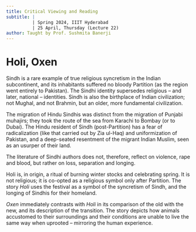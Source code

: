 ```yaml
---
title: Critical Viewing and Reading
subtitle: |
          | Spring 2024, IIIT Hyderabad
          | 25 April, Thursday (Lecture 22)
author: Taught by Prof. Sushmita Banerji
---
```


# Holi, Oxen
Sindh is a rare example of true religious syncretism in the Indian subcontinent, and its inhabitants suffered no bloody Partition (as the region went entirely to Pakistan). The Sindhi identity supersedes religious – and later, national – identities. Sindh is also the birthplace of Indian civilization; not Mughal, and not Brahmin, but an older, more fundamental civilization.

The migration of Hindu Sindhis was distinct from the migration of Punjabi muhajirs; they took the route of the sea from Karachi to Bombay (or to Dubai). The Hindu resident of Sindh (post-Partition) has a fear of radicalization (like that carried out by Zia ul-Haq) and uniformization of Pakistan, and a deep-seated resentment of the migrant Indian Muslim, seen as an usurper of their land.

The literature of Sindhi authors does not, therefore, reflect on violence, rape and blood, but rather on loss, separation and longing.

Holi is, in origin, a ritual of burning winter stocks and celebrating spring. It is not religious; it is co-opted as a religious symbol only after Partition. The story *Holi* uses the festival as a symbol of the syncretism of Sindh, and the longing of Sindhis for their homeland.

*Oxen* immediately contrasts with *Holi* in its comparison of the old with the new, and its description of the transition. The story depicts how animals accustomed to their surroundings and their conditions are unable to live the same way when uprooted – mirroring the human experience.